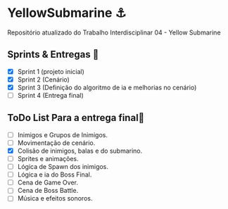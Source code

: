 # YellowSubmarine :anchor:
Repositório atualizado do Trabalho Interdisciplinar 04 - Yellow Submarine

## Sprints & Entregas 🚀
 - [x] Sprint 1 (projeto inicial)
 - [x] Sprint 2 (Cenário)
 - [x] Sprint 3 (Definição do algoritmo de ia e melhorias no cenário)
 - [ ] Sprint 4 (Entrega final)

## ToDo List Para a entrega final👾
 - [ ] Inimigos e Grupos de Inimigos.
 - [ ] Movimentação de cenário.
 - [x] Colisão de inimigos, balas e do submarino.
 - [ ] Sprites e animações.
 - [ ] Lógica de Spawn dos inimigos.
 - [ ] Lógica e ia do Boss Final.
 - [ ] Cena de Game Over.
 - [ ] Cena de Boss Battle.
 - [ ] Música e efeitos sonoros.
